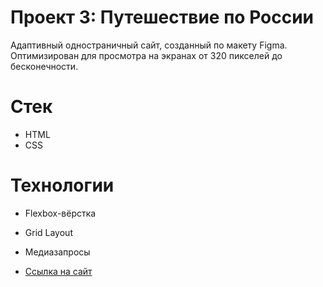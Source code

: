 # Проект 3: Путешествие по России

Адаптивный одностраничный сайт, созданный по макету Figma. Оптимизирован для просмотра на экранах от 320 пикселей до бесконечности.

# Стек

* HTML
* CSS

# Технологии

* Flexbox-вёрстка
* Grid Layout
* Медиазапросы

* [Ссылка на сайт](https://belolipetskiy.github.io/russian-travel/)
